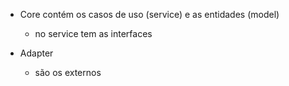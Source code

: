 - Core contém os casos de uso (service) e as entidades (model)
    - no service tem as interfaces

- Adapter
    - são os externos